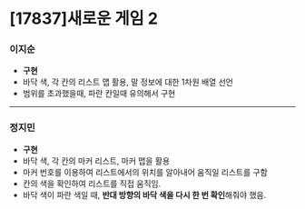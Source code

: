 # [17837]새로운 게임 2

### 이지순
  * **구현**
  * 바닥 색, 각 칸의 리스트 맵 활용, 말 정보에 대한 1차원 배열 선언
  * 범위를 초과했을때, 파란 칸일때 유의해서 구현
---
### 정지민
  * **구현**
  * 바닥 색, 각 칸의 마커 리스트, 마커 맵을 활용
  * 마커 번호를 이용하여 리스트에서의 위치를 알아내어 움직일 리스트를 구함
  * 칸의 색을 확인하여 리스트를 직접 움직임.
  * 바닥 색이 파란 색일 때, **반대 방향의 바닥 색을 다시 한 번 확인**해줘야 했음.
